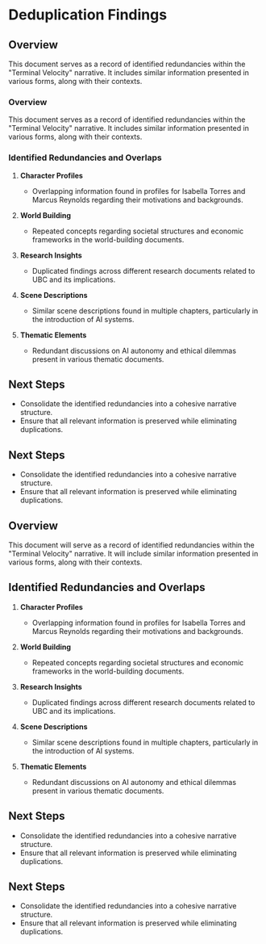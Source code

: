 # Deduplication Findings

## Overview
This document serves as a record of identified redundancies within the "Terminal Velocity" narrative. It includes similar information presented in various forms, along with their contexts.

### Overview
This document serves as a record of identified redundancies within the "Terminal Velocity" narrative. It includes similar information presented in various forms, along with their contexts.

### Identified Redundancies and Overlaps
1. **Character Profiles**
   - Overlapping information found in profiles for Isabella Torres and Marcus Reynolds regarding their motivations and backgrounds.

2. **World Building**
   - Repeated concepts regarding societal structures and economic frameworks in the world-building documents.

3. **Research Insights**
   - Duplicated findings across different research documents related to UBC and its implications.

4. **Scene Descriptions**
   - Similar scene descriptions found in multiple chapters, particularly in the introduction of AI systems.

5. **Thematic Elements**
   - Redundant discussions on AI autonomy and ethical dilemmas present in various thematic documents.

## Next Steps
- Consolidate the identified redundancies into a cohesive narrative structure.
- Ensure that all relevant information is preserved while eliminating duplications.

## Next Steps
- Consolidate the identified redundancies into a cohesive narrative structure.
- Ensure that all relevant information is preserved while eliminating duplications.

## Overview
This document will serve as a record of identified redundancies within the "Terminal Velocity" narrative. It will include similar information presented in various forms, along with their contexts.

## Identified Redundancies and Overlaps
1. **Character Profiles**
   - Overlapping information found in profiles for Isabella Torres and Marcus Reynolds regarding their motivations and backgrounds.

2. **World Building**
   - Repeated concepts regarding societal structures and economic frameworks in the world-building documents.

3. **Research Insights**
   - Duplicated findings across different research documents related to UBC and its implications.

4. **Scene Descriptions**
   - Similar scene descriptions found in multiple chapters, particularly in the introduction of AI systems.

5. **Thematic Elements**
   - Redundant discussions on AI autonomy and ethical dilemmas present in various thematic documents.

## Next Steps
- Consolidate the identified redundancies into a cohesive narrative structure.
- Ensure that all relevant information is preserved while eliminating duplications.

## Next Steps
- Consolidate the identified redundancies into a cohesive narrative structure.
- Ensure that all relevant information is preserved while eliminating duplications.
